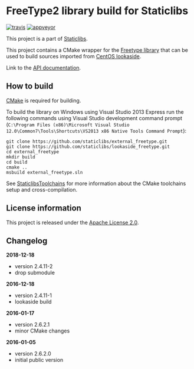 FreeType2 library build for Staticlibs
======================================

[![travis](https://travis-ci.org/staticlibs/external_freetype.svg?branch=master)](https://travis-ci.org/staticlibs/external_freetype)
[![appveyor](https://ci.appveyor.com/api/projects/status/github/staticlibs/external_freetype?svg=true)](https://ci.appveyor.com/project/staticlibs/external-freetype)

This project is a part of [Staticlibs](http://staticlibs.net/).

This project contains a CMake wrapper for the [Freetype library](http://freetype.org/) that 
can be used to build sources imported from [CentOS lookaside](https://github.com/staticlibs/lookaside_freetype.git).

Link to the [API documentation](http://freetype.org/freetype2/docs/reference/ft2-index.html).

How to build
------------

[CMake](http://cmake.org/) is required for building.

To build the library on Windows using Visual Studio 2013 Express run the following commands using
Visual Studio development command prompt 
(`C:\Program Files (x86)\Microsoft Visual Studio 12.0\Common7\Tools\Shortcuts\VS2013 x86 Native Tools Command Prompt`):

    git clone https://github.com/staticlibs/external_freetype.git
    git clone https://github.com/staticlibs/lookaside_freetype.git
    cd external_freetype
    mkdir build
    cd build
    cmake ..
    msbuild external_freetype.sln

See [StaticlibsToolchains](https://github.com/staticlibs/wiki/wiki/StaticlibsToolchains) for 
more information about the CMake toolchains setup and cross-compilation.

License information
-------------------

This project is released under the [Apache License 2.0](http://www.apache.org/licenses/LICENSE-2.0).

Changelog
---------

**2018-12-18**

 * version 2.4.11-2
 * drop submodule

**2016-12-18**

 * version 2.4.11-1
 * lookaside build

**2016-01-17**

 * version 2.6.2.1
 * minor CMake changes

**2016-01-05**

 * version 2.6.2.0
 * initial public version
